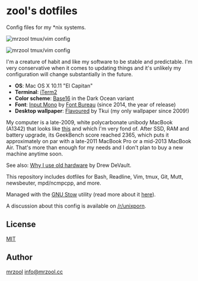 # zool's dotfiles

Config files for my \*nix systems.

![mrzool tmux/vim config](dotfiles-1.png)

![mrzool tmux/vim config](dotfiles-2.png)

I'm a creature of habit and like my software to be stable and predictable. I'm very conservative when it comes to updating things and it's unlikely my configuration will change substantially in the future.

- **OS**: Mac OS X 10.11 "El Capitan"
- **Terminal**: [iTerm2](https://www.iterm2.com/)
- **Color scheme**: [Base16](https://github.com/chriskempson/base16) in the Dark Ocean variant
- **Font**: [Input Mono](http://input.fontbureau.com/) by [Font Bureau](http://www.fontbureau.com/) (since 2014, the year of release)
- **Desktop wallpaper**: [Flavoured](http://digitalshiva.deviantart.com/art/Flavoured-121784194) by Tkui (my only wallpaper since 2009!)

My computer is a late-2009, white polycarbonate unibody MacBook (A1342) that looks like [this](http://mrzool.cc/assets/imgs/macbook-A1342.jpeg) and which I'm very fond of. After SSD, RAM and battery upgrade, its GeekBench score reached 2365, which puts it approximately on par with a late-2011 MacBook Pro or a mid-2013 MacBook Air. That's more than enough for my needs and I don't plan to buy a new machine anytime soon.

See also: [Why I use old hardware](https://drewdevault.com/2019/01/23/Why-I-use-old-hardware.html) by Drew DeVault.

This repository includes dotfiles for Bash, Readline, Vim, tmux, Git, Mutt, newsbeuter, mpd/ncmpcpp, and more.

Managed with the [GNU Stow](https://www.gnu.org/software/stow/) utility (read more about it [here](http://brandon.invergo.net/news/2012-05-26-using-gnu-stow-to-manage-your-dotfiles.html)).

A discussion about this config is available on [/r/unixporn](https://www.reddit.com/r/unixporn/comments/3ddudy/os_x_vimtmux_setup/).

## License

[MIT](https://opensource.org/licenses/MIT)

## Author

[mrzool](http://mrzool.cc) <info@mrzool.cc>
